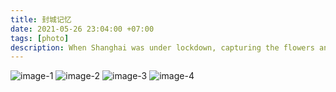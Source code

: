 ```yaml
---
title: 封城记忆
date: 2021-05-26 23:04:00 +07:00
tags: [photo]
description: When Shanghai was under lockdown, capturing the flowers and plants within the community.
---
```


![image-1](https://d07a0a97.telegraph-image-b0a.pages.dev/file/1f8b53dd23f95d4ef02f2.png)
![image-2](https://d07a0a97.telegraph-image-b0a.pages.dev/file/68b4ce30b0a88f846d05d.png)
![image-3](https://d07a0a97.telegraph-image-b0a.pages.dev/file/49a1777adde89f5e9f264.png)
![image-4](https://d07a0a97.telegraph-image-b0a.pages.dev/file/5d897fa21db585e3802d4.png)